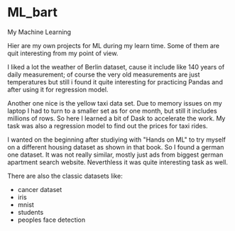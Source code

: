 # ML_bart
My Machine Learning

Hier are my own projects for ML during my learn time. Some of them are quit interesting from my point of view.

I liked a lot the weather of Berlin dataset, cause it include like 140 years of daily measurement; of course the very old measurements are just temperatures but still i found it quite interesting for practicing Pandas and after using it for regression model.

Another one nice is the yellow taxi data set. Due to memory issues on my laptop I had to turn to a smaller set as for one month, but still it includes millions of rows. So here I learned a bit of Dask to accelerate the work. My task was also a regression model to find out the prices for taxi rides.

I wanted on the beginning after studiying with "Hands on ML" to try myself on a different housing dataset as shown in that book. So I found a german one dataset. It was not really similar, mostly just ads from biggest german apartment search website. Neverthless it was quite interesting task as well.

There are also the classic datasets like:
- cancer dataset
- iris
- mnist
- students
- peoples face detection
